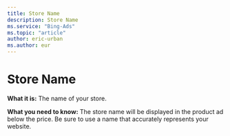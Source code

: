 ```yaml
---
title: Store Name
description: Store Name
ms.service: "Bing-Ads"
ms.topic: "article"
author: eric-urban
ms.author: eur
---
```


# Store Name

**What it is:**  The name of your store.

**What you need to know:**  The store name will be displayed in the product ad below the price. Be sure to use a name that accurately represents your website.


